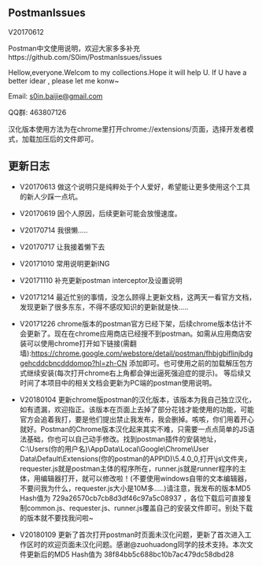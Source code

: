 ## PostmanIssues

V20170612

Postman中文使用说明，欢迎大家多多补充https://github.com/S0im/PostmanIssues/issues


Hellow,everyone.Welcom to my collections.Hope it will help U. If U have a better idear , please let me konw~

Email:  s0in.baijie@gmail.com

QQ群: 463807126

汉化版本使用方法为在chrome里打开chrome://extensions/页面，选择开发者模式，加载加压后的文件即可。

## 更新日志

- V20170613
做这个说明只是纯粹处于个人爱好，希望能让更多使用这个工具的新人少踩一点坑。


- V20170619
因个人原因，后续更新可能会放慢速度。

- V20170714
我很懒.....

- V20170717
让我接着懒下去

- V20171010
常用说明更新ING

- V20171110
补充更新postman interceptor及设置说明

- V20171214
最近忙别的事情，没怎么顾得上更新文档，这两天一看官方文档，发现更新了很多东东，不得不感叹知识的更新就是快.....

- V20171226
chrome版本的postman官方已经下架，后续chrome版本估计不会更新了。现在在chrome应用商店已经搜不到postman。如需从应用商店安装可以使用chrome打开如下链接(需翻墙):https://chrome.google.com/webstore/detail/postman/fhbjgbiflinjbdggehcddcbncdddomop?hl=zh-CN 添加即可。也可使用之前的加载解压包方式继续安装(每次打开chrome右上角都会弹出逼死强迫症的提示)。
等后续又时间了本项目中的相关文档会更新为PC端的postman使用说明。

- V20180104
更新chrome版postman的汉化版本，该版本为我自己独立汉化，如有遗漏，欢迎指正。该版本在页面上去掉了部分花钱才能使用的功能，可能官方会追着我打，要是他们提出禁止我发布，我会删掉。咳咳，你们用着开心就好。Postman的Chrome版本汉化起来其实不难，只需要一点点简单的JS语法基础，你也可以自己动手修改。找到postman插件的安装地址，C:\Users\(你的用户名)\AppData\Local\Google\Chrome\User Data\Default\Extensions\(你的postman的APPID)\5.4.0_0,打开\js\文件夹，requester.js就是postman主体的程序所在，runner.js就是runner程序的主体，用编辑器打开，就可以修改啦！(不要使用windows自带的文本编辑器，不要问我为什么，requester.js大小是10M多.....)请注意，我发布的版本MD5 Hash值为 729a26570cb7cb8d3df46c97a5c08937 ，各位下载后可直接复制common.js、requester.js、runner.js覆盖自己的安装文件即可。别处下载的版本就不要找我问啦~

- V20180109
更新了首次打开postman时页面未汉化问题，更新了首次进入工作区时的欢迎页面未汉化问题。感谢@zuohuadong同学的技术支持。本次文件更新后的MD5 Hash值为 38f84bb5c688bc10b7ac479dc58dbd28